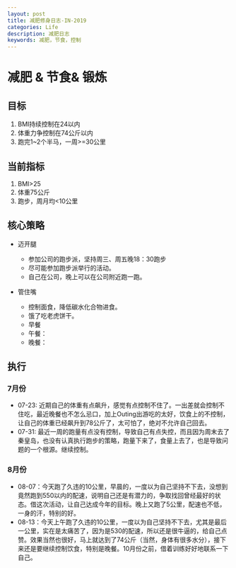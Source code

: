 ```yaml
---
layout: post
title: 减肥修身日志-IN-2019
categories: Life
description: 减肥日志
keywords: 减肥，节食，控制
---
```


# 减肥 & 节食& 锻炼
## 目标
1. BMI持续控制在24以内
2. 体重力争控制在74公斤以内
3. 跑完1~2个半马，一周>=30公里

## 当前指标
1. BMI>25
2. 体重75公斤
3. 跑步，周月均<10公里

## 核心策略
- 迈开腿
  - 参加公司的跑步派，坚持周三、周五晚18：30跑步
  - 尽可能参加跑步派举行的活动。
  - 自己在公司，晚上可以在公司附近跑一跑。

- 管住嘴
  - 控制面食，降低碳水化合物进食。
  - 饿了吃老虎饼干。
  - 早餐
  - 午餐：
  - 晚餐：

## 执行
### 7月份
- 07-23: 近期自己的体重有点飙升，感觉有点控制不住了。一出差就会控制不住吃，最近晚餐也不怎么忌口，加上Outing出游吃的太好，饮食上的不控制，让自己的体重已经飙升到78公斤了，太可怕了，绝对不允许自己回去。
- 07-31: 最近一周的跑量有点没有控制，导致自己有点失控，而且因为周末去了秦皇岛，也没有认真执行跑步的策略，跑量下来了，食量上去了，也是导致问题的一个根源。继续控制。

### 8月份
- 08-07：今天跑了久违的10公里，早晨的，一度以为自己坚持不下去，没想到竟然跑到550以内的配速，说明自己还是有潜力的，争取找回曾经最好的状态。借这次活动，让自己达成今年的目标。晚上又跑了5公里，配速也不低，一身的汗，特别的好。
- 08-13：今天上午跑了久违的10公里，一度以为自己坚持不下去，尤其是最后一公里，实在是太痛苦了，因为是530的配速，所以还是很牛逼的，给自己点赞。效果当然也很好，马上就达到了74公斤（当然，身体有很多水分），接下来还是要继续控制饮食，特别是晚餐。10月份之前，借着训练好好地联系一下自己。
